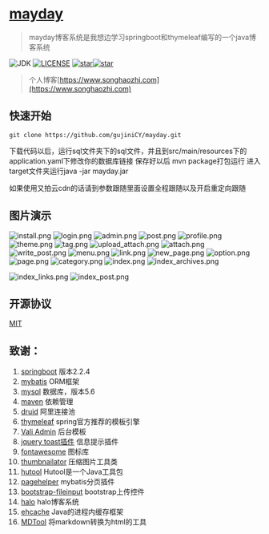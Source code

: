
<h1><a href="https://mayday.songhaozhi.com">mayday</a></h1>

>mayday博客系统是我想边学习springboot和thymeleaf编写的一个java博客系统

![JDK](https://img.shields.io/badge/jdk-1.8-green.svg?style=flat-square) [![LICENSE](https://img.shields.io/github/license/gujiniCY/mayday.svg?style=flat-square)](https://github.com/gujiniCY/mayday/blob/master/LICENSE)   [![star](https://img.shields.io/github/stars/gujiniCY/mayday.svg?label=Stars&style=social)](https://github.com/gujiniCY/mayday)[![star](https://gitee.com/song_haozhi/mayday/badge/star.svg?theme=white)](https://gitee.com/song_haozhi/mayday) 


>个人博客[https://www.songhaozhi.com](https://www.songhaozhi.com)

## 快速开始
`git clone https://github.com/gujiniCY/mayday.git`

下载代码以后，运行sql文件夹下的sql文件，并且到src/main/resources下的application.yaml下修改你的数据库链接
保存好以后 mvn package打包运行 进入target文件夹运行java -jar mayday.jar

如果使用又拍云cdn的话请到参数跟随里面设置全程跟随以及开启重定向跟随

## 图片演示
![install.png](https://images.gitee.com/uploads/images/2019/0117/112452_b81fbb50_1574192.png)
![login.png](https://images.gitee.com/uploads/images/2019/0117/112450_7ae99bba_1574192.png)
![admin.png](https://images.gitee.com/uploads/images/2019/0117/112450_3a600852_1574192.png)
![post.png](https://images.gitee.com/uploads/images/2019/0117/112451_d6754471_1574192.png)
![profile.png](https://images.gitee.com/uploads/images/2019/0117/112451_499f580f_1574192.png)
![theme.png](https://images.gitee.com/uploads/images/2019/0117/112451_a4e0016a_1574192.png)
![tag.png](https://images.gitee.com/uploads/images/2019/0117/112451_05569d9b_1574192.png)
![upload_attach.png](https://images.gitee.com/uploads/images/2019/0117/112451_50127984_1574192.png)
![attach.png](https://images.gitee.com/uploads/images/2019/0117/112451_66bac3bf_1574192.png)
![write_post.png](https://images.gitee.com/uploads/images/2019/0117/112454_1b3d8fa9_1574192.png)
![menu.png](https://images.gitee.com/uploads/images/2019/0117/112452_58ac3c2d_1574192.png)
![link.png](https://images.gitee.com/uploads/images/2019/0117/112452_ecf27d79_1574192.png)
![new_page.png](https://images.gitee.com/uploads/images/2019/0117/112455_e9bdbee6_1574192.png)
![option.png](https://images.gitee.com/uploads/images/2019/0117/112452_c40d529a_1574192.png)
![page.png](https://images.gitee.com/uploads/images/2019/0117/112452_6c1d4dd7_1574192.png)
![category.png](https://images.gitee.com/uploads/images/2019/0117/112452_0e35930e_1574192.png)
![index.png](https://images.gitee.com/uploads/images/2019/0117/112455_a6973f29_1574192.png)
![index_archives.png](https://images.gitee.com/uploads/images/2019/0117/112453_cc8c9773_1574192.png)

![index_links.png](https://images.gitee.com/uploads/images/2019/0117/112453_1208a83f_1574192.png)
![index_post.png](https://images.gitee.com/uploads/images/2019/0117/112454_327abed1_1574192.png)
## 开源协议
[MIT](https://gitee.com/song_haozhi/mayday/blob/master/LICENSE)
## 致谢：
 1. [springboot](http://spring.io/projects/spring-boot) 版本2.2.4
 2. [mybatis](http://www.mybatis.org/mybatis-3/) ORM框架
 3. [mysql](https://www.mysql.com/) 数据库，版本5.6
 4. [maven](http://maven.apache.org/)  依赖管理
 5. [druid](https://github.com/alibaba/druid/) 阿里连接池
 6. [thymeleaf](https://www.thymeleaf.org/) spring官方推荐的模板引擎
 7. [Vali Admin](https://github.com/pratikborsadiya/vali-admin) 后台模板
 8. [jquery toast插件](http://www.jqueryfuns.com/resource/2412) 信息提示插件
 9. [fontawesome](http://www.fontawesome.com.cn/faicons/) 图标库
 10. [thumbnailator](https://github.com/coobird/thumbnailator) 压缩图片工具类
 11. [hutool](http://hutool.mydoc.io/) Hutool是一个Java工具包
 12. [pagehelper](https://pagehelper.github.io/) mybatis分页插件
 13. [bootstrap-fileinput](https://github.com/kartik-v/bootstrap-fileinput) bootstrap上传控件
 14. [halo](https://github.com/ruibaby/halo)  halo博客系统
 15. [ehcache](http://www.ehcache.org/) Java的进程内缓存框架
 16. [MDTool](https://github.com/cevin15/MDTool) 将markdown转换为html的工具



